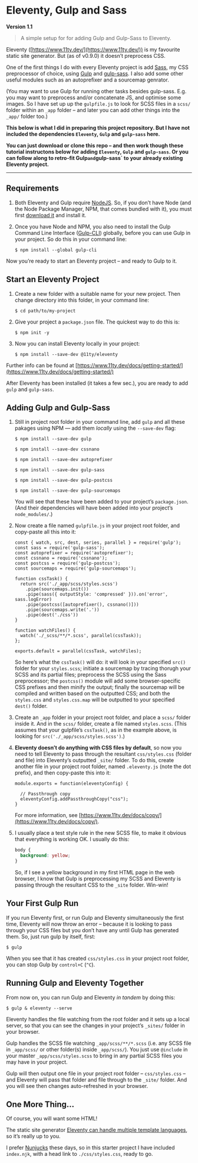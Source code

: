 # Eleventy, Gulp and Sass

**Version 1.1**

> A simple setup for for adding Gulp and Gulp-Sass to Eleventy.

Eleventy ([https://www.11ty.dev/](https://www.11ty.dev/)) is my favourite static site generator. But (as of v0.9.0) it doesn’t preprocess CSS.

One of the first things I do with every Eleventy project is add [Sass](https://sass-lang.com/), my CSS preprocessor of choice, using [Gulp](https://gulpjs.com/) and [gulp-sass](https://www.npmjs.com/package/gulp-sass). I also add some other useful modules such as an autoprefixer and a sourcemap genrator.

(You may want to use Gulp for running other tasks besides gulp-sass. E.g. you may want to preprocess and/or concatenate JS, and optimise some images. So I have set up up the `gulpfile.js` to look for SCSS files in a `scss/` folder within an `_app` folder – and later you can add other things into the `_app/` folder too.)

**This below is what I did in preparing this project repository. But I have not included the dependencies `Eleventy`, `Gulp` and `gulp-sass` here.**

**You can just download or clone this repo – and then work though these tutorial instructons below for adding `Eleventy`, `Gulp` and `gulp-sass`. Or you can follow along to retro-fit Gulp` and `gulp-sass` to your already existing Eleventy project.**

---

## Requirements

1. Both Eleventy and Gulp require [NodeJS](https://nodejs.org/en/). So, if you don’t have Node (and the Node Package Manager, NPM, that comes bundled with it), you must first [download it](https://nodejs.org/en/download/) and install it.

2. Once you have Node and NPM, you also need to install the Gulp Command Line Interface ([Gulp-CLI](https://gulpjs.com/docs/en/getting-started/quick-start)) globally, before you can use Gulp in your project. So do this in your command line:

    ```JS
    $ npm install --global gulp-cli
    ```

Now you’re ready to start an Eleventy project – and ready to Gulp to it.

## Start an Eleventy Project

1. Create a new folder with a suitable name for your new project. Then change directory into this folder, in your command line:

    ```JS
    $ cd path/to/my-project
    ```

2. Give your project a `package.json` file. The quickest way to do this is:

    ```JS
    $ npm init -y
    ```

3. Now you can install Eleventy locally in your project:

    ```JS
    $ npm install --save-dev @11ty/eleventy
    ```

Further info can be found at [https://www.11ty.dev/docs/getting-started/](https://www.11ty.dev/docs/getting-started/)

After Eleventy has been installed (it takes a few sec.), you are ready to add `gulp` and `gulp-sass`.

## Adding Gulp and Gulp-Sass

1. Still in project root folder in your command line, add `gulp` and all these pakages using NPM — add them _locally_  using the `--save-dev` flag:

    ```JS
    $ npm install --save-dev gulp

    $ npm install --save-dev cssnano

    $ npm install --save-dev autoprefixer

    $ npm install --save-dev gulp-sass

    $ npm install --save-dev gulp-postcss

    $ npm install --save-dev gulp-sourcemaps
    ```

    You will see that these have been added to your project’s `package.json`. (And their dependencies will have been added into your project’s `node_modules/`.)

2. Now create a file named `gulpfile.js` in your project root folder, and copy-paste all this into it:

    ```JS
    const { watch, src, dest, series, parallel } = require('gulp');
    const sass = require('gulp-sass');
    const autoprefixer = require('autoprefixer');
    const cssnano = require('cssnano');
    const postcss = require('gulp-postcss');
    const sourcemaps = require('gulp-sourcemaps');

    function cssTask() {
      return src('./_app/scss/styles.scss')
        .pipe(sourcemaps.init())
        .pipe(sass({ outputStyle: 'compressed' })).on('error', sass.logError)
        .pipe(postcss([autoprefixer(), cssnano()]))
        .pipe(sourcemaps.write('.'))
        .pipe(dest('./css'))
    }

    function watchFiles() {
      watch('./_scss/**/*.scss', parallel(cssTask));
    };

    exports.default = parallel(cssTask, watchFiles);
    ```
    
    So here’s what the `cssTask()` will do: it will look in your specified `src()` folder for your `styles.scss`; initiate a sourcemap by tracing thorugh your SCSS and its partial files; preprocess the SCSS using the Sass preprocessor; the `postcss()` module will add some browser-specific CSS prefixes and then minify the output; finally the sourcemap will be compiled and written based on the outputted CSS; and both the `styles.css` and `styles.css.map` will be outputted to your specified `dest()` folder.

3. Create an `_app` folder in your project root folder, and place a `scss/` folder inside it. And in the `scss/` folder, create a file named `styles.scss`. (This assumes that your gulpfile’s `cssTask()`, as in the example above, is looking for `src('./_app/scss/styles.scss')`.)

4. **Eleventy doesn’t do anything with CSS files by default**, so now you need to tell Eleventy to pass through the resultant `css/styles.css` (folder and file) into Eleventy’s outputted  `_site/` folder. To do this, create another file in your project root folder, named `.eleventy.js` (note the dot prefix), and then copy-paste this into it:

    ```JS
    module.exports = function(eleventyConfig) {

      // Passthrough copy
      eleventyConfig.addPassthroughCopy("css");
    }
    ```

    For more information, see [https://www.11ty.dev/docs/copy/](https://www.11ty.dev/docs/copy/).

5. I usually place a test style rule in the new SCSS file, to make it obvious that everything is working OK. I usually do this:

    ```SCSS
    body {
      background: yellow;
    }
    ```

    So, if I see a yellow background in my first HTML page in the web browser, I know that Gulp is preprocessing my SCSS and Eleventy is passing through the resultant CSS to the `_site` folder. Win-win!

## Your First Gulp Run

If you run Eleventy first, or run Gulp and Eleventy simultaneously the first time, Eleventy will now throw an error – because it is looking to pass through  your CSS files but you don’t have any until Gulp has generated them. So, just run gulp by itself, first:

```JS
$ gulp
```

When you see that it has created `css/styles.css` in your project root folder, you can stop Gulp by `control+C` (`^C`).

## Running Gulp and Eleventy Together

From now on, you can run Gulp and Eleventy _in tandem_ by doing this:

```JS
$ gulp & eleventy --serve
```

Eleventy handles the file watching from the root folder and it sets up a local server, so that you can see the changes in your project’s `_sites/` folder in your browser.

Gulp handles the SCSS file watching `_app/scss/**/*.scss` (i.e. any SCSS file in `_app/scss/` or other folder(s) inside `_app/scss/`). You just use `@include` in your master `_app/scss/styles.scss` to bring in any partial SCSS files you may have in your project.

Gulp will then output one file in your project root folder – `css/styles.css` – and Eleventy will pass that folder and file through to the `_site/` folder. And you will see then changes auto-refreshed in your browser.

## One More Thing...

Of course, you will want some HTML!

The static site generator [Eleventy can handle multiple template languages](https://www.11ty.dev/docs/), so it’s really up to you.

I prefer [Nunjucks](https://mozilla.github.io/nunjucks/) these days, so in this starter project I have included `index.njk`, with a head link to `./css/styles.css`, ready to go.
